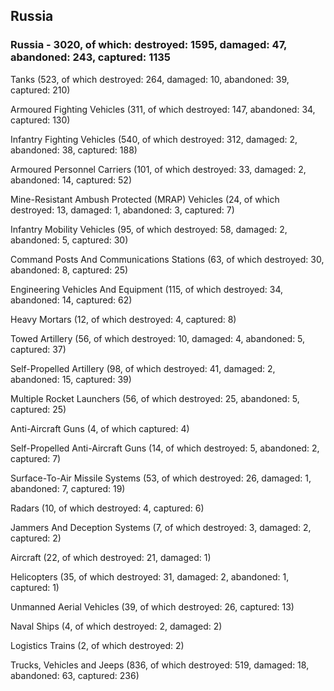 
 
 ## Russia
 
 ### Russia - 3020, of which: destroyed: 1595, damaged: 47, abandoned: 243, captured: 1135

 

 

 Tanks (523, of which destroyed: 264, damaged: 10, abandoned: 39, captured: 210)

 Armoured Fighting Vehicles (311, of which destroyed: 147, abandoned: 34, captured: 130)

 Infantry Fighting Vehicles (540, of which destroyed: 312, damaged: 2, abandoned: 38, captured: 188)

 Armoured Personnel Carriers (101, of which destroyed: 33, damaged: 2, abandoned: 14, captured: 52)

 Mine-Resistant Ambush Protected (MRAP) Vehicles (24, of which destroyed: 13, damaged: 1, abandoned: 3, captured: 7)

 Infantry Mobility Vehicles (95, of which destroyed: 58, damaged: 2, abandoned: 5, captured: 30)

 Command Posts And Communications Stations (63, of which destroyed: 30, abandoned: 8, captured: 25)

 Engineering Vehicles And Equipment (115, of which destroyed: 34, abandoned: 14, captured: 62)

 Heavy Mortars (12, of which destroyed: 4, captured: 8)

 Towed Artillery (56, of which destroyed: 10, damaged: 4, abandoned: 5, captured: 37)

 Self-Propelled Artillery (98, of which destroyed: 41, damaged: 2, abandoned: 15, captured: 39)

 Multiple Rocket Launchers (56, of which destroyed: 25, abandoned: 5, captured: 25)

 Anti-Aircraft Guns (4, of which captured: 4)

 Self-Propelled Anti-Aircraft Guns (14, of which destroyed: 5, abandoned: 2, captured: 7)

 Surface-To-Air Missile Systems (53, of which destroyed: 26, damaged: 1, abandoned: 7, captured: 19)

 Radars (10, of which destroyed: 4, captured: 6)

 Jammers And Deception Systems (7, of which destroyed: 3, damaged: 2, captured: 2)

 Aircraft (22, of which destroyed: 21, damaged: 1)

 Helicopters (35, of which destroyed: 31, damaged: 2, abandoned: 1, captured: 1)

 Unmanned Aerial Vehicles (39, of which destroyed: 26, captured: 13)

 Naval Ships (4, of which destroyed: 2, damaged: 2)

 Logistics Trains (2, of which destroyed: 2)

 Trucks, Vehicles and Jeeps (836, of which destroyed: 519, damaged: 18, abandoned: 63, captured: 236)

